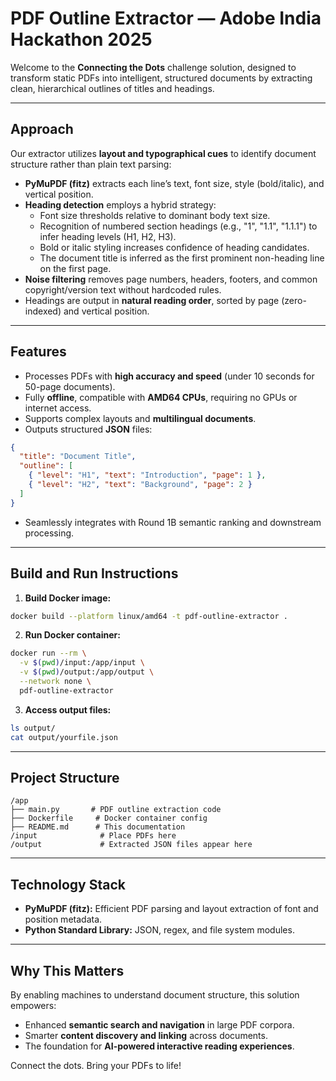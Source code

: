 # PDF Outline Extractor — Adobe India Hackathon 2025

Welcome to the **Connecting the Dots** challenge solution, designed to transform static PDFs into intelligent, structured documents by extracting clean, hierarchical outlines of titles and headings.

---

## Approach

Our extractor utilizes **layout and typographical cues** to identify document structure rather than plain text parsing:

- **PyMuPDF (fitz)** extracts each line’s text, font size, style (bold/italic), and vertical position.
- **Heading detection** employs a hybrid strategy:
  - Font size thresholds relative to dominant body text size.
  - Recognition of numbered section headings (e.g., "1", "1.1", "1.1.1") to infer heading levels (H1, H2, H3).
  - Bold or italic styling increases confidence of heading candidates.
  - The document title is inferred as the first prominent non-heading line on the first page.
- **Noise filtering** removes page numbers, headers, footers, and common copyright/version text without hardcoded rules.
- Headings are output in **natural reading order**, sorted by page (zero-indexed) and vertical position.

---

## Features

- Processes PDFs with **high accuracy and speed** (under 10 seconds for 50-page documents).
- Fully **offline**, compatible with **AMD64 CPUs**, requiring no GPUs or internet access.
- Supports complex layouts and **multilingual documents**.
- Outputs structured **JSON** files:

```json
{
  "title": "Document Title",
  "outline": [
    { "level": "H1", "text": "Introduction", "page": 1 },
    { "level": "H2", "text": "Background", "page": 2 }
  ]
}
```

- Seamlessly integrates with Round 1B semantic ranking and downstream processing.

---

## Build and Run Instructions

1. **Build Docker image:**

```bash
docker build --platform linux/amd64 -t pdf-outline-extractor .
```

2. **Run Docker container:**

```bash
docker run --rm \
  -v $(pwd)/input:/app/input \
  -v $(pwd)/output:/app/output \
  --network none \
  pdf-outline-extractor
```

3. **Access output files:**

```bash
ls output/
cat output/yourfile.json
```

---

## Project Structure

```
/app
├── main.py       # PDF outline extraction code
├── Dockerfile     # Docker container config
├── README.md      # This documentation
/input              # Place PDFs here
/output             # Extracted JSON files appear here
```

---

## Technology Stack

- **PyMuPDF (fitz):** Efficient PDF parsing and layout extraction of font and position metadata.
- **Python Standard Library:** JSON, regex, and file system modules.

---

## Why This Matters

By enabling machines to understand document structure, this solution empowers:

- Enhanced **semantic search and navigation** in large PDF corpora.
- Smarter **content discovery and linking** across documents.
- The foundation for **AI-powered interactive reading experiences**.

Connect the dots. Bring your PDFs to life!

